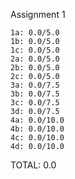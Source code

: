 Assignment 1

    1a: 0.0/5.0
    1b: 0.0/5.0
    1c: 0.0/5.0
    2a: 0.0/5.0
    2b: 0.0/5.0
    2c: 0.0/5.0
    3a: 0.0/7.5
    3b: 0.0/7.5
    3c: 0.0/7.5
    3d: 0.0/7.5
    4a: 0.0/10.0
    4b: 0.0/10.0
    4c: 0.0/10.0
    4d: 0.0/10.0

TOTAL: 0.0

